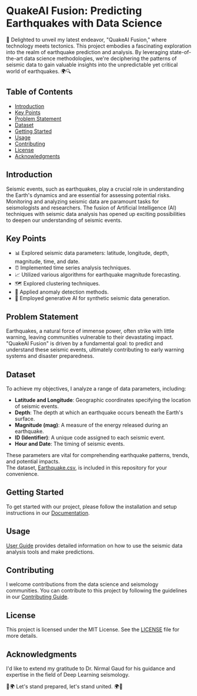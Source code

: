 # QuakeAI Fusion: Predicting Earthquakes with Data Science

🌟 Delighted to unveil my latest endeavor, "QuakeAI Fusion," where technology meets tectonics. This project embodies a fascinating exploration into the realm of earthquake prediction and analysis. By leveraging state-of-the-art data science methodologies, we're deciphering the patterns of seismic data to gain valuable insights into the unpredictable yet critical world of earthquakes. 🌍🔍

## Table of Contents

- [Introduction](#introduction)
- [Key Points](#key-points)
- [Problem Statement](#problem-statement)
- [Dataset](#dataset)
- [Getting Started](#getting-started)
- [Usage](#usage)
- [Contributing](#contributing)
- [License](#license)
- [Acknowledgments](#acknowledgments)

## Introduction

Seismic events, such as earthquakes, play a crucial role in understanding the Earth's dynamics and are essential for assessing potential risks. Monitoring and analyzing seismic data are paramount tasks for seismologists and researchers. The fusion of Artificial Intelligence (AI) techniques with seismic data analysis has opened up exciting possibilities to deepen our understanding of seismic events.

## Key Points

- 📊 Explored seismic data parameters: latitude, longitude, depth, magnitude, time, and date.
- ⏰ Implemented time series analysis techniques.
- 📈 Utilized various algorithms for earthquake magnitude forecasting.
- 🗺️ Explored clustering techniques.
- 🚨 Applied anomaly detection methods.
- 🧪 Employed generative AI for synthetic seismic data generation.

## Problem Statement

Earthquakes, a natural force of immense power, often strike with little warning, leaving communities vulnerable to their devastating impact. "QuakeAI Fusion" is driven by a fundamental goal: to predict and understand these seismic events, ultimately contributing to early warning systems and disaster preparedness.

## Dataset

To achieve my objectives, I analyze a range of data parameters, including:

- **Latitude and Longitude**: Geographic coordinates specifying the location of seismic events.
- **Depth**: The depth at which an earthquake occurs beneath the Earth's surface.
- **Magnitude (mag)**: A measure of the energy released during an earthquake.
- **ID (Identifier)**: A unique code assigned to each seismic event.
- **Hour and Date**: The timing of seismic events.

These parameters are vital for comprehending earthquake patterns, trends, and potential impacts.  
The dataset, [Earthquake.csv](dataset.csv), is included in this repository for your convenience.

## Getting Started

To get started with our project, please follow the installation and setup instructions in our [Documentation](/docs).

## Usage

[User Guide](/docs/user-guide.md) provides detailed information on how to use the seismic data analysis tools and make predictions.

## Contributing

I welcome contributions from the data science and seismology communities. You can contribute to this project by following the guidelines in our [Contributing Guide](/CONTRIBUTING.md).


## License

This project is licensed under the MIT License. See the [LICENSE](/LICENSE) file for more details.

## Acknowledgments

I'd like to extend my gratitude to Dr. Nirmal Gaud for his guidance and expertise in the field of Deep Learning seismology.

🌟🌍 Let's stand prepared, let's stand united. 🌍🌟
